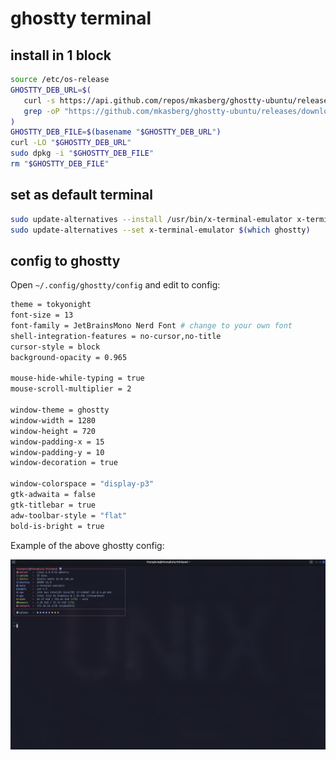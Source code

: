 # ghostty terminal

## install in 1 block

```bash
source /etc/os-release
GHOSTTY_DEB_URL=$(
   curl -s https://api.github.com/repos/mkasberg/ghostty-ubuntu/releases/latest | \
   grep -oP "https://github.com/mkasberg/ghostty-ubuntu/releases/download/[^\s/]+/ghostty_[^\s/_]+_amd64_${VERSION_ID}.deb"
)
GHOSTTY_DEB_FILE=$(basename "$GHOSTTY_DEB_URL")
curl -LO "$GHOSTTY_DEB_URL"
sudo dpkg -i "$GHOSTTY_DEB_FILE"
rm "$GHOSTTY_DEB_FILE"
```

## set as default terminal

```bash
sudo update-alternatives --install /usr/bin/x-terminal-emulator x-terminal-emulator $(which ghostty) 50
sudo update-alternatives --set x-terminal-emulator $(which ghostty)
```

## config to ghostty

Open `~/.config/ghostty/config` and edit to config:

```bash
theme = tokyonight
font-size = 13
font-family = JetBrainsMono Nerd Font # change to your own font
shell-integration-features = no-cursor,no-title
cursor-style = block
background-opacity = 0.965

mouse-hide-while-typing = true
mouse-scroll-multiplier = 2

window-theme = ghostty
window-width = 1280
window-height = 720
window-padding-x = 15
window-padding-y = 10
window-decoration = true

window-colorspace = "display-p3"
gtk-adwaita = false
gtk-titlebar = true
adw-toolbar-style = "flat"
bold-is-bright = true
```
Example of the above ghostty config:

![ghostty preview](images/ghostty-terminal/preview.png)